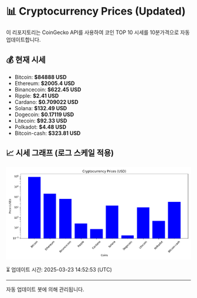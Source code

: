 
# 📊 Cryptocurrency Prices (Updated)

이 리포지토리는 CoinGecko API를 사용하여 코인 TOP 10 시세를 10분가격으로 자동 업데이트합니다.

## 💰 현재 시세
- Bitcoin: **$84888 USD**
- Ethereum: **$2005.4 USD**
- Binancecoin: **$622.45 USD**
- Ripple: **$2.41 USD**
- Cardano: **$0.709022 USD**
- Solana: **$132.49 USD**
- Dogecoin: **$0.17119 USD**
- Litecoin: **$92.33 USD**
- Polkadot: **$4.48 USD**
- Bitcoin-cash: **$323.81 USD**

## 📈 시세 그래프 (로그 스케일 적용)
![Crypto Prices](crypto_prices.png)

⏳ 업데이트 시간: 2025-03-23 14:52:53 (UTC)

---
자동 업데이트 봇에 의해 관리됩니다.
